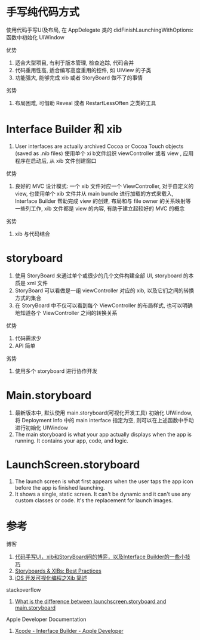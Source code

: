 # 手写纯代码方式

使用代码手写UI及布局, 在 AppDelegate 类的 didFinishLaunchingWithOptions: 函数中初始化 UIWindow

优势

1. 适合大型项目, 有利于版本管理, 检查追踪, 代码合并
2. 代码重用性高, 适合编写高度重用的控件, 如 UIView 的子类
3. 功能强大, 能够完成 xib 或者 StoryBoard 做不了的事情

劣势

1. 布局困难, 可借助 Reveal 或者 RestartLessOften 之类的工具

# Interface Builder 和 xib

1. User interfaces are actually archived Cocoa or Cocoa Touch objects (saved as .nib files)
使用单个 xi b文件组织 viewController 或者 view , 应用程序在启动后, 从 xib 文件创建窗口

优势

1. 良好的 MVC 设计模式: 一个 xib 文件对应一个 ViewController, 对于自定义的 view, 也使用单个 xib 文件并从 main bundle 进行加载的方式来载入, Interface Builder 帮助完成 view 的创建, 布局和与 file owner 的关系映射等一些列工作, xib 文件都是 view 的内容, 有助于建立起较好的 MVC 的概念

劣势

1. xib 与代码结合

# storyboard

1. 使用 StoryBoard 来通过单个或很少的几个文件构建全部 UI, storyboard 的本质是 xml 文件
2. StoryBoard 可以看做是一组 viewController 对应的 xib, 以及它们之间的转换方式的集合
3. 在 StoryBoard 中不仅可以看到每个 ViewController 的布局样式, 也可以明确地知道各个 ViewController 之间的转换关系

优势

1. 代码需求少
2. API 简单

劣势

1. 使用多个 storyboard 进行协作开发

# Main.storyboard

1. 最新版本中, 默认使用 main.storyboard(可视化开发工具) 初始化 UIWindow, 将 Deployment Info 中的 main interface 指定为空, 则可以在上述函数中手动进行初始化 UIWindow
2. The main storyboard is what your app actually displays when the app is running. It contains your app, code, and logic.

# LaunchScreen.storyboard

1. The launch screen is what first appears when the user taps the app icon before the app is finished launching.
2. It shows a single, static screen. It can't be dynamic and it can't use any custom classes or code. It's the replacement for launch images.

# 参考

博客

1. [代码手写UI，xib和StoryBoard间的博弈，以及Interface Builder的一些小技巧](https://onevcat.com/2013/12/code-vs-xib-vs-storyboard/)
1. [Storyboards & XIBs: Best Practices](https://mobilejazz.com/blog/storyboards-xibs-best-practices/)
1. [iOS 开发可视化编程之Xib 简述](http://www.jianshu.com/p/ea3f90cc744b)

stackoverflow

1. [What is the difference between launchscreen.storyboard and main.storyboard](http://stackoverflow.com/questions/34891481/what-is-the-difference-between-launchscreen-storyboard-and-main-storyboard)

Apple Developer Documentation

1. [Xcode - Interface Builder - Apple Developer](https://developer.apple.com/xcode/interface-builder/)
